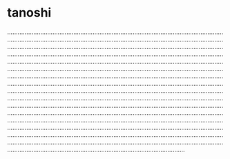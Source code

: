 # tanoshi
......................................................................................................................................................................................................................................................................................................................................................................................................................................................................................................................................................................................................................................................................................................................................................................................................................................................................................................................................................................................................................................................................................................................................................................................................................................................................................................................................................................................................................................................................................................................................................................................................................................................................................................................................................................................................................................................................................................................................................................................................................................................................................................................................................................